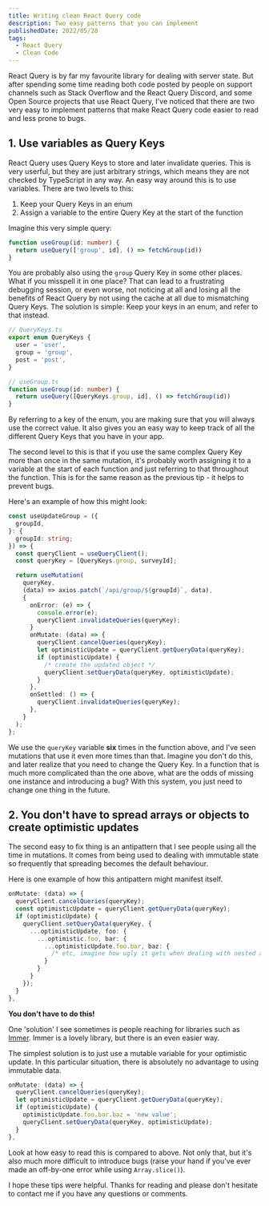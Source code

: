 ```yaml
---
title: Writing clean React Query code
description: Two easy patterns that you can implement
publishedDate: 2022/05/28
tags:
  - React Query
  - Clean Code
---
```

React Query is by far my favourite library for dealing with server state. But after spending some time reading both code posted by people on support channels such as Stack Overflow and the React Query Discord, and some Open Source projects that use React Query, I've noticed that there are two very easy to implement patterns that make React Query code easier to read and less prone to bugs.

## 1. Use variables as Query Keys
React Query uses Query Keys to store and later invalidate queries. This is very userful, but they are just arbitrary strings, which means they are not checked by TypeScript in any way. An easy way around this is to use variables. There are two levels to this:
1. Keep your Query Keys in an enum
2. Assign a variable to the entire Query Key at the start of the function

Imagine this very simple query:
```ts
function useGroup(id: number) {
  return useQuery(['group', id], () => fetchGroup(id))
}
```
You are probably also using the `group` Query Key in some other places. What if you misspell it in one place? That can lead to a frustrating debugging session, or even worse, not noticing at all and losing all the benefits of React Query by not using the cache at all due to mismatching Query Keys. The solution is simple: Keep your keys in an enum, and refer to that instead.
```ts
// QueryKeys.ts
export enum QueryKeys {
  user = 'user',
  group = 'group',
  post = 'post',
}

// useGroup.ts
function useGroup(id: number) {
  return useQuery([QueryKeys.group, id], () => fetchGroup(id))
}
```
By referring to a key of the enum, you are making sure that you will always use the correct value. It also gives you an easy way to keep track of all the different Query Keys that you have in your app.

The second level to this is that if you use the same complex Query Key more than once in the same mutation, it's probably worth assigning it to a variable at the start of each function and just referring to that throughout the function. This is for the same reason as the previous tip - it helps to prevent bugs.

Here's an example of how this might look:
```ts
const useUpdateGroup = ({
  groupId,
}: {
  groupId: string;
}) => {
  const queryClient = useQueryClient();
  const queryKey = [QueryKeys.group, surveyId];

  return useMutation(
    queryKey,
    (data) => axios.patch(`/api/group/${groupId}`, data),
    {
      onError: (e) => {
        console.error(e);
        queryClient.invalidateQueries(queryKey);
      }
      onMutate: (data) => {
        queryClient.cancelQueries(queryKey);
        let optimisticUpdate = queryClient.getQueryData(queryKey);
        if (optimisticUpdate) {
          /* create the updated object */
          queryClient.setQueryData(queryKey, optimisticUpdate);
        }
      },
      onSettled: () => {
        queryClient.invalidateQueries(queryKey);
      },
    }
  );
};
```
We use the `queryKey` variable **six** times in the function above, and I've seen mutations that use it even more times than that. Imagine you don't do this, and later realize that you need to change the Query Key. In a function that is much more complicated than the one above, what are the odds of missing one instance and introducing a bug? With this system, you just need to change one thing in the future.

## 2. You don't have to spread arrays or objects to create optimistic updates
The second easy to fix thing is an antipattern that I see people using all the time in mutations. It comes from being used to dealing with immutable state so frequently that spreading becomes the default behaviour. 

Here is one example of how this antipattern might manifest itself.
```ts
onMutate: (data) => {
  queryClient.cancelQueries(queryKey);
  const optimisticUpdate = queryClient.getQueryData(queryKey);
  if (optimisticUpdate) {
    queryClient.setQueryData(queryKey, {
      ...optimisticUpdate, foo: {
        ...optimistic.foo, bar: {
          ...optimisticUpdate.foo.bar, baz: {
            /* etc, imagine how ugly it gets when dealing with nested arrays */
          }
        }
      }
    });
  }
},
```
**You don't have to do this!** 

One 'solution' I see sometimes is people reaching for libraries such as [Immer](https://immerjs.github.io/immer/). Immer is a lovely library, but there is an even easier way.

The simplest solution is to just use a mutable variable for your optimistic update. In this particular situation, there is absolutely no advantage to using immutable data.

```ts
onMutate: (data) => {
  queryClient.cancelQueries(queryKey);
  let optimisticUpdate = queryClient.getQueryData(queryKey);
  if (optimisticUpdate) {
    optimisticUpdate.foo.bar.baz = 'new value';
    queryClient.setQueryData(queryKey, optimisticUpdate);
  }
},
```
Look at how easy to read this is compared to above. Not only that, but it's also much more difficult to introduce bugs (raise your hand if you've ever made an off-by-one error while using `Array.slice()`).

I hope these tips were helpful. Thanks for reading and please don't hesitate to contact me if you have any questions or comments.
